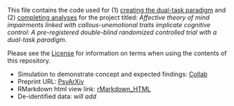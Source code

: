 This file contains the code used for (1) [creating the dual-task paradigm](https://github.com/drewwint/pub_dual-task_tom_cog-ctrl_rct/tree/main/task) and (2) [completing analyses](https://github.com/drewwint/pub_dual-task_tom_cog-ctrl_rct/tree/main/analysis) for the project titled: *Affective theory of mind impairments linked with callous-unemotional traits implicate cognitive control: A pre-registered double-blind randomized controlled trial with a dual-task paradigm*.

Please see the [License](https://github.com/drewwint/pub_dual-task_tom_cog-ctrl_rct/blob/main/LICENSE) for information on terms when using the contents of this repository.

- Simulation to demonstrate concept and expected findings: [Collab](https://colab.research.google.com/github/drewwint/pub_dual-task_tom_cog-ctrl_rct/blob/main/EVC_aToM_simulation_of_concept.ipynb)
- Preprint URL: [PsyArXiv](https://doi.org/10.31234/osf.io/stwj8)
- RMarkdown html view link: [rMarkdown_HTML](https://htmlpreview.github.io/?https://raw.githubusercontent.com/drewwint/pub_dual-task_tom_cog-ctrl_rct/refs/heads/main/analysis/dual-task-analysis.html?token=GHSAT0AAAAAAC24FXSLHS2CUX53QNFUNCWAZ2A2HBQ)
- De-identified data: *will add*
